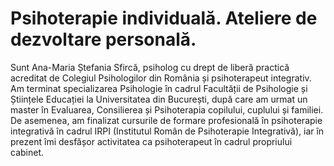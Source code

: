 # Psihoterapie individuală. Ateliere de dezvoltare personală.

Sunt Ana-Maria Ștefania Sfircă, psiholog cu drept de liberă practică acreditat de Colegiul Psihologilor din România și psihoterapeut integrativ. Am terminat specializarea Psihologie în cadrul Facultății de Psihologie și Științele Educației la Universitatea din București, după care am urmat un master în Evaluarea, Consilierea și Psihoterapia copilului, cuplului și familiei. De asemenea, am finalizat cursurile de formare profesională în psihoterapie integrativă în cadrul IRPI (Institutul Român de Psihoterapie Integrativă), iar în prezent îmi desfășor activitatea ca psihoterapeut în cadrul propriului cabinet.
